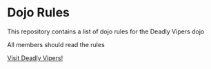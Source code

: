 Dojo Rules
==========

This repository contains a list of dojo rules for the Deadly Vipers dojo

All members should read the rules

[Visit Deadly Vipers!](https://github.com/deadlyvipers)
